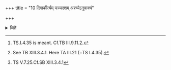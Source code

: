 +++
title = "10 दिवाकीर्त्यम् पञ्चदशम् अरण्येऽनुवाक्यं"

+++

<details><summary>थिते</summary>

10. Divākīrtya[^1] (-section is to be used for) the fifteenth (body-offering) Araṇyenuvākya[^2] (for) the sixteenth; dyauste pr̥ṣṭham (for) the seventeenth (to be offered) with ghee only.[^3]  

[^1]: TS.I.4.35 is meant. Cf.TB III.9.11.2.  

[^2]: See TB XIII.3.4.1. Here TĀ III.21 (=TS I.4.35).  

[^3]: TS V.7.25.Cf.SB XIII.3.4.1 

</details>
